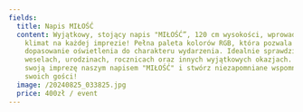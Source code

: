 ```yaml
---
fields:
  title: Napis MIŁOŚĆ
  content: Wyjątkowy, stojący napis "MIŁOŚĆ”, 120 cm wysokości, wprowadzi magiczny
    klimat na każdej imprezie! Pełna paleta kolorów RGB, która pozwala na
    dopasowanie oświetlenia do charakteru wydarzenia. Idealnie sprawdzi się na
    weselach, urodzinach, rocznicach oraz innych wyjątkowych okazjach. Uświetnij
    swoją imprezę naszym napisem "MIŁOŚĆ" i stwórz niezapomniane wspomnienia dla
    swoich gości!
  image: /20240825_033825.jpg
  price: 400zł / event
---
```

